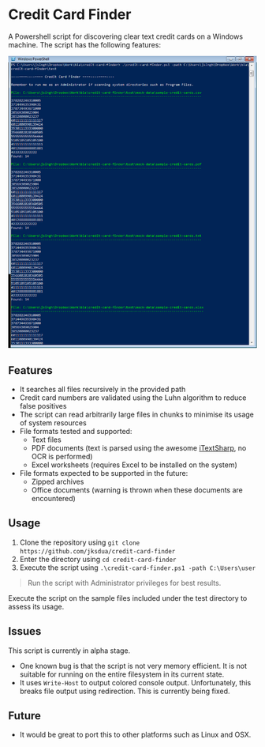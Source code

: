 Credit Card Finder
==================

A Powershell script for discovering clear text credit cards on a Windows machine. The script has the following features:

![Output screenshot](./screenshot.png)

Features
--------

- It searches all files recursively in the provided path
- Credit card numbers are validated using the Luhn algorithm to reduce false positives
- The script can read arbitrarily large files in chunks to minimise its usage of system resources
- File formats tested and supported:
	- Text files
	- PDF documents (text is parsed using the awesome [iTextSharp](http://sourceforge.net/projects/itextsharp/), no OCR is performed)
	- Excel worksheets (requires Excel to be installed on the system)
- File formats expected to be supported in the future:
	- Zipped archives
	- Office documents (warning is thrown when these documents are encountered)

Usage
-----

1. Clone the repository using `git clone https://github.com/jksdua/credit-card-finder`
2. Enter the directory using `cd credit-card-finder`
3. Execute the script using `.\credit-card-finder.ps1 -path C:\Users\user`

> Run the script with Administrator privileges for best results.

Execute the script on the sample files included under the test directory to assess its usage.

Issues
------

This script is currently in alpha stage.

- One known bug is that the script is not very memory efficient. It is not suitable for running on the entire filesystem in its current state.
- It uses `Write-Host` to output colored console output. Unfortunately, this breaks file output using redirection. This is currently being fixed.

Future
------

- It would be great to port this to other platforms such as Linux and OSX.